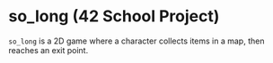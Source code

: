 # so_long (42 School Project)

`so_long` is a 2D game where a character collects items in a map, then reaches an exit point.
